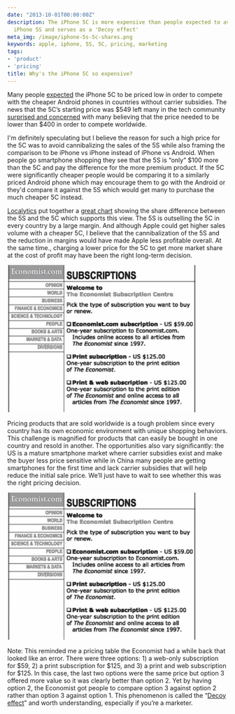 ```yaml
---
date: "2013-10-01T00:00:00Z"
description: The iPhone 5C is more expensive than people expected to avoid cannibalizing
  iPhone 5S and serves as a 'Decoy effect'
meta_img: /image/iphone-5s-5c-shares.png
keywords: apple, iphone, 5S, 5C, pricing, marketing
tags:
- 'product'
- 'pricing'
title: Why's the iPhone 5C so expensive?
---
```


<p>Many people <a href="http://ben-evans.com/benedictevans/2013/9/5/the-price-of-the-5c" target="_blank">expected</a> the iPhone 5C to be priced low in order to compete with the cheaper Android phones in countries without carrier subsidies. The news that the 5C’s starting price was $549 left many in the tech community <a href="http://www.avc.com/a_vc/2013/09/reactions.html" target="_blank">surprised and concerned</a> with many believing that the price needed to be lower than $400 in order to compete worldwide.</p>

<p>I'm definitely speculating but I believe the reason for such a high price for the 5C was to avoid cannibalizing the sales of the 5S while also framing the comparison to be iPhone vs iPhone instead of iPhone vs Android. When people go smartphone shopping they see that the 5S is “only” $100 more than the 5C and pay the difference for the more premium product. If the 5C were significantly cheaper people would be comparing it to a similarly priced Android phone which may encourage them to go with the Android or they'd compare it against the 5S which would get many to purchase the much cheaper 5C instead.</p>

<p><a href="http://www.localytics.com" target="_blank">Localytics</a> put together a <a href="http://www.localytics.com/blog/2013/china-leads-the-pack-in-preference-for-iphone-5s-over-5c/" target="_blank">great chart</a> showing the share difference between the 5S and the 5C which supports this view. The 5S is outselling the 5C in every country by a large margin. And although Apple could get higher sales volume with a cheaper 5C, I believe that the cannibalization of the 5S and the reduction in margins would have made Apple less profitable overall. At the same time., charging a lower price for the 5C to get more market share at the cost of profit may have been the right long-term decision.</p>

<p>
	<a href="http://www.localytics.com/blog/2013/china-leads-the-pack-in-preference-for-iphone-5s-over-5c/" target="_blank">
		<img src="/image/economist-pricing.jpg" alt="Economist decoy effect pricing" data-width="432" data-height="337" data-layout="responsive" />
	</a>
</p>

<p>Pricing products that are sold worldwide is a tough problem since every country has its own economic environment with unique shopping behaviors. This challenge is magnified for products that can easily be bought in one country and resold in another. The opportunities also vary significantly: the US is a mature smartphone market where carrier subsidies exist and make the buyer less price sensitive while in China many people are getting smartphones for the first time and lack carrier subsidies that will help reduce the initial sale price. We’ll just have to wait to see whether this was the right pricing decision.</p>

<div class="right10">
  <img src="/image/economist-pricing.jpg" alt="Economist decoy effect pricing" data-width="432" data-height="337" data-layout="responsive" />
</div>

<p>Note: This reminded me a pricing table the Economist had a while back that looked like an error. There were three options: 1) a web-only subscription for $59, 2) a print subscription for $125, and 3) a print and web subscription for $125. In this case, the last two options were the same price but option 3 offered more value so it was clearly better than option 2. Yet by having option 2, the Economist got people to compare option 3 against option 2 rather than option 3 against option 1. This phenomenon is called the “<a href="http://en.wikipedia.org/wiki/Decoy_effect" target="_blank">Decoy effect</a>” and worth understanding, especially if you’re a marketer.</p>
